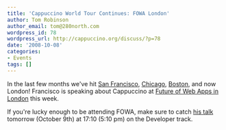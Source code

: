 ```yaml
---
title: 'Cappuccino World Tour Continues: FOWA London'
author: Tom Robinson
author_email: tom@280north.com
wordpress_id: 78
wordpress_url: http://cappuccino.org/discuss/?p=78
date: '2008-10-08'
categories:
- Events
tags: []
---
```



In the last few months we've hit [San Francisco](http://theocacao.com/document.page/577), [Chicago](http://rentzsch.com/c4/twoOpen/), [Boston](http://www.cappuccino-project.org/discuss/2008/09/24/cappuccino-at-ajax-experience-september-30/), and now London! Francisco is speaking about Cappuccino at [Future of Web Apps in London](http://london2008.futureofwebapps.com/) this week.

If you're lucky enough to be attending FOWA, make sure to catch [his talk](http://london2008.futureofwebapps.com/schedule) tomorrow (October 9th) at 17:10 (5:10 pm) on the Developer track.





